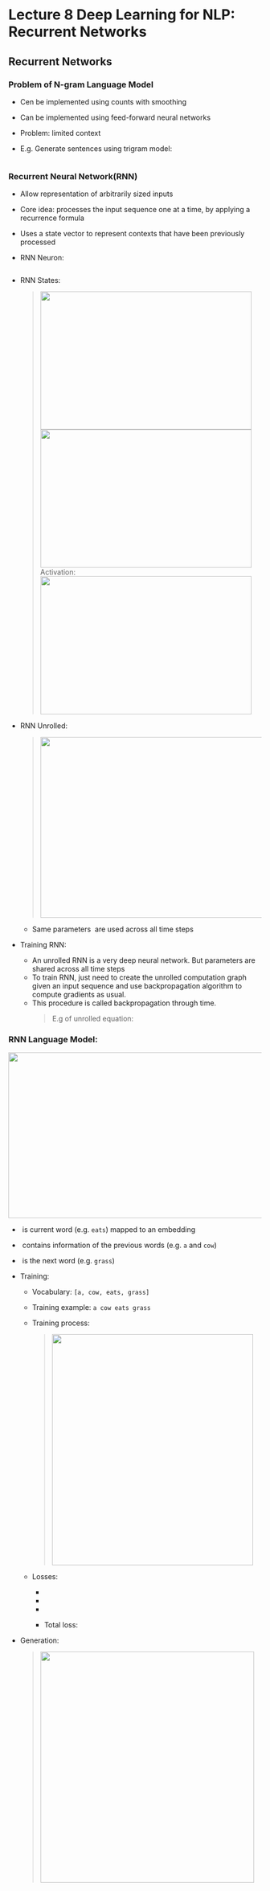 # Lecture 8 Deep Learning for NLP: Recurrent Networks

<h2 id="rnn">Recurrent Networks</h2>

### Problem of N-gram Language Model

* Cen be implemented using counts with smoothing

* Can be implemented using feed-forward neural networks

* Problem: limited context

* E.g. Generate sentences using trigram model:
 > <img src="001.gif" alt="">

### Recurrent Neural Network(RNN)

* Allow representation of arbitrarily sized inputs

* Core idea: processes the input sequence one at a time, by applying a recurrence formula

* Uses a state vector to represent contexts that have been previously processed

* RNN Neuron:
    > <img src='002.png' alt="">
  
* RNN States:
    > <img src='003.png' alt="" width=420 height=275><br>
    > <img src="004.png" alt="" width=420 height=275><br>
    > Activation: <img src="005.png" alt="" width=420 height=275><br>
    
* RNN Unrolled:
    > <img src="006.png" alt="" width=750 height=360>
  
  * Same parameters <img src="https://render.githubusercontent.com/render/math?math=(W_s, W_x, b and W_y)" alt=""> are used across all time steps

* Training RNN:
    * An unrolled RNN is a very deep neural network. But parameters are shared across all time steps
    * To train RNN, just need to create the unrolled computation graph given an input sequence and use backpropagation algorithm to compute gradients as usual.
    * This procedure is called backpropagation through time. 
        > E.g of unrolled equation:<br>
        > <img src="007.png" alt=""><br>
      
### RNN Language Model:

<img src="008.png" alt="" width=700 height=330>

* <img src="https://render.githubusercontent.com/render/math?math=x_i" alt=""> is current word (e.g. `eats`) mapped to an embedding
  
* <img src="https://render.githubusercontent.com/render/math?math=s_{i-1}" alt=""> contains information of the previous words (e.g. `a` and `cow`)
  
* <img src="https://render.githubusercontent.com/render/math?math=y_i" alt=""> is the next word (e.g. `grass`)

* Training: 
    * Vocabulary: `[a, cow, eats, grass]`
    * Training example: `a cow eats grass`
    * Training process:
      > <img src="009.png" alt="" width=400 height=460><br>
      > <img src="https://render.githubusercontent.com/render/math?math=s_i = tanh(W_ss{i-1} %2B W_xx_i %2B b)" alt=""><br>
      > <img src="https://render.githubusercontent.com/render/math?math=y_i = softmax(W_ys_i)" alt="">
      
    * Losses:
        * <img src="https://render.githubusercontent.com/render/math?math=L_1 = -logP(0.30)" alt="">
          
        * <img src="https://render.githubusercontent.com/render/math?math=L_2 = -logP(0.50)" alt="">
          
        * <img src="https://render.githubusercontent.com/render/math?math=L_3 = -logP(0.20)" alt="">
          
        * Total loss: <img src="https://render.githubusercontent.com/render/math?math=L_{total} = L_1 %2B L_2 %2B L_3" alt="">
    
* Generation:
  > <img src="010.png" alt="" width=425 height=460>